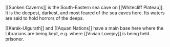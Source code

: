 [[Sunken Caverns]] is the South-Eastern sea cave on [[Whitecliff Plateau]]. It is the deepest, darkest, and most feared of the sea caves here. Its waters are said to hold horrors of the deeps.

[[Karak-Ulgurath]] and [[Aquan Nations]] have a main base here where the Librarians are being kept, e.g. where [[Vivian Lovejoy]] is being held prisoner. 
